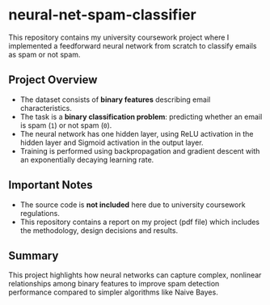 # neural-net-spam-classifier

This repository contains my university coursework project where I implemented a feedforward neural network from scratch to classify emails as spam or not spam.

## Project Overview

- The dataset consists of **binary features** describing email characteristics.
- The task is a **binary classification problem**: predicting whether an email is spam (`1`) or not spam (`0`).
- The neural network has one hidden layer, using ReLU activation in the hidden layer and Sigmoid activation in the output layer.
- Training is performed using backpropagation and gradient descent with an exponentially decaying learning rate.

## Important Notes

- The source code is **not included** here due to university coursework regulations.
- This repository contains a report on my project (pdf file) which includes the methodology, design decisions and results.

## Summary

This project highlights how neural networks can capture complex, nonlinear relationships among binary features to improve spam detection performance compared to simpler algorithms like Naive Bayes.
